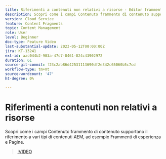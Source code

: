 ```yaml
---
title: Riferimenti a contenuti non relativi a risorse - Editor frammenti di contenuto
description: Scopri come i campi Contenuto frammento di contenuto supportano il riferimento a vari tipi di contenuti AEM, ad esempio Frammenti di esperienza e Pagine.
version: Cloud Service
feature: Content Fragments
topic: Content Management
role: User
level: Beginner
doc-type: Feature Video
last-substantial-update: 2023-05-12T00:00:00Z
jira: KT-13241
exl-id: aac044b2-903a-47c7-8461-824c43902972
duration: 61
source-git-commit: f23c2ab86d42531113690df2e342c65060b5c7cd
workflow-type: tm+mt
source-wordcount: '47'
ht-degree: 0%

---
```


# Riferimenti a contenuti non relativi a risorse

Scopri come i campi Contenuto frammento di contenuto supportano il riferimento a vari tipi di contenuti AEM, ad esempio Frammenti di esperienza e Pagine.

>[!VIDEO](https://video.tv.adobe.com/v/3419313/?learn=on)
